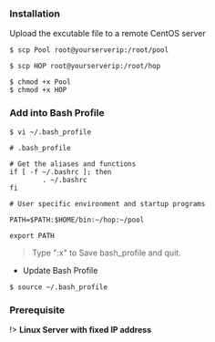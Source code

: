 ### Installation

Upload the excutable file to a remote CentOS server

```console
$ scp Pool root@yourserverip:/root/pool
```

```console
$ scp HOP root@yourserverip:/root/hop
```


```console
$ chmod +x Pool
$ chmod +x HOP
```

### Add into Bash Profile


```console
$ vi ~/.bash_profile
```

```
# .bash_profile

# Get the aliases and functions
if [ -f ~/.bashrc ]; then
        . ~/.bashrc
fi

# User specific environment and startup programs

PATH=$PATH:$HOME/bin:~/hop:~/pool

export PATH
```

>Type ":x" to Save bash_profile and quit.

+ Update Bash Profile

```console
$ source ~/.bash_profile
```



### Prerequisite

!> **Linux Server with fixed IP address**